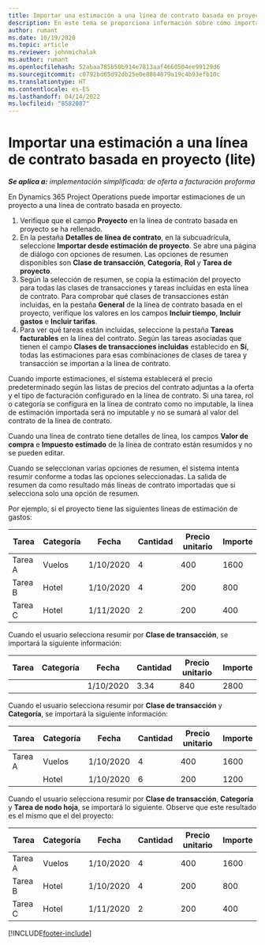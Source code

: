 ```yaml
---
title: Importar una estimación a una línea de contrato basada en proyecto (lite)
description: En este tema se proporciona información sobre cómo importar estimaciones financieras de un proyecto a una línea de contrato.
author: rumant
ms.date: 10/19/2020
ms.topic: article
ms.reviewer: johnmichalak
ms.author: rumant
ms.openlocfilehash: 52abaa785b50b914e7813aaf4660504ee99129d6
ms.sourcegitcommit: c0792bd65d92db25e0e8864879a19c4b93efb10c
ms.translationtype: HT
ms.contentlocale: es-ES
ms.lasthandoff: 04/14/2022
ms.locfileid: "8582087"
---
```

# <a name="import-an-estimate-to-a-project-based-contract-line---lite"></a>Importar una estimación a una línea de contrato basada en proyecto (lite)

_**Se aplica a:** implementación simplificada: de oferta a facturación proforma_

En Dynamics 365 Project Operations puede importar estimaciones de un proyecto a una línea de contrato basada en proyecto.

1. Verifique que el campo **Proyecto** en la línea de contrato basada en proyecto se ha rellenado.
2. En la pestaña **Detalles de línea de contrato**, en la subcuadrícula, seleccione **Importar desde estimación de proyecto**. Se abre una página de diálogo con opciones de resumen. Las opciones de resumen disponibles son **Clase de transacción**, **Categoría**, **Rol** y **Tarea de proyecto**.
3. Según la selección de resumen, se copia la estimación del proyecto para todas las clases de transacciones y tareas incluidas en esta línea de contrato. Para comprobar qué clases de transacciones están incluidas, en la pestaña **General** de la línea de contrato basada en el proyecto, verifique los valores en los campos **Incluir tiempo**, **Incluir gastos** e **Incluir tarifas**. 
4. Para ver qué tareas están incluidas, seleccione la pestaña **Tareas facturables** en la línea del contrato. Según las tareas asociadas que tienen el campo **Clases de transacciones incluidas** establecido en **Sí**, todas las estimaciones para esas combinaciones de clases de tarea y transacción se importan a la línea de contrato.

Cuando importe estimaciones, el sistema establecerá el precio predeterminado según las listas de precios del contrato adjuntas a la oferta y el tipo de facturación configurado en la línea de contrato. Si una tarea, rol o categoría se configura en la línea de contrato como no imputable, la línea de estimación importada será no imputable y no se sumará al valor del contrato de la línea de contrato.

Cuando una línea de contrato tiene detalles de línea, los campos **Valor de compra** e **Impuesto estimado** de la línea de contrato están resumidos y no se pueden editar.

Cuando se seleccionan varias opciones de resumen, el sistema intenta resumir conforme a todas las opciones seleccionadas. La salida de resumen da como resultado más líneas de contrato importadas que si selecciona solo una opción de resumen.

Por ejemplo, si el proyecto tiene las siguientes líneas de estimación de gastos:

| Tarea | Categoría | Fecha | Cantidad | Precio unitario | Importe |
| --- | --- | --- | --- | --- | --- |
| Tarea A | Vuelos | 1/10/2020 | 4 | 400 | 1600 |
| Tarea B | Hotel | 1/10/2020 | 4 | 200 | 800 |
| Tarea C | Hotel | 1/11/2020 | 2 | 200 | 400 |

Cuando el usuario selecciona resumir por **Clase de transacción**, se importará la siguiente información:

| Tarea | Categoría | Fecha | Cantidad | Precio unitario | Importe |
| --- | --- | --- | --- | --- | --- |
| &nbsp; | &nbsp; | 1/10/2020 | 3.34 | 840 | 2800 |

Cuando el usuario selecciona resumir por **Clase de transacción** y **Categoría**, se importará la siguiente información:

| Tarea | Categoría | Fecha | Cantidad | Precio unitario | Importe |
| --- | --- | --- | --- | --- | --- |
| Tarea A | Vuelos | 1/10/2020 | 4 | 400 | 1600 |
| &nbsp;| Hotel | 1/10/2020 | 6 | 200 | 1200 |

Cuando el usuario selecciona resumir por **Clase de transacción**, **Categoría** y **Tarea de nodo hoja**, se importará lo siguiente. Observe que este resultado es el mismo que el del proyecto:

| Tarea | Categoría | Fecha | Cantidad | Precio unitario | Importe |
| --- | --- | --- | --- | --- | --- |
| Tarea A | Vuelos | 1/10/2020 | 4 | 400 | 1600 |
| Tarea B | Hotel | 1/10/2020 | 4 | 200 | 800 |
| Tarea C | Hotel | 1/11/2020 | 2 | 200 | 400 |


[!INCLUDE[footer-include](../../includes/footer-banner.md)]